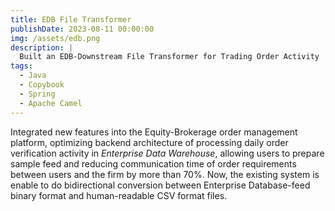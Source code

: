 ```yaml
---
title: EDB File Transformer
publishDate: 2023-08-11 00:00:00
img: /assets/edb.png
description: |
  Built an EDB-Downstream File Transformer for Trading Order Activity
tags:
  - Java
  - Copybook
  - Spring
  - Apache Camel 
---
```


Integrated new features into the Equity-Brokerage order management platform, optimizing backend architecture of processing daily order verification activity in *Enterprise Data Warehouse*, allowing users to prepare sample feed and reducing communication time of order requirements between users and the firm by more than 70%. Now, the existing system is enable to do bidirectional conversion between Enterprise Database-feed binary format and human-readable CSV format files. 